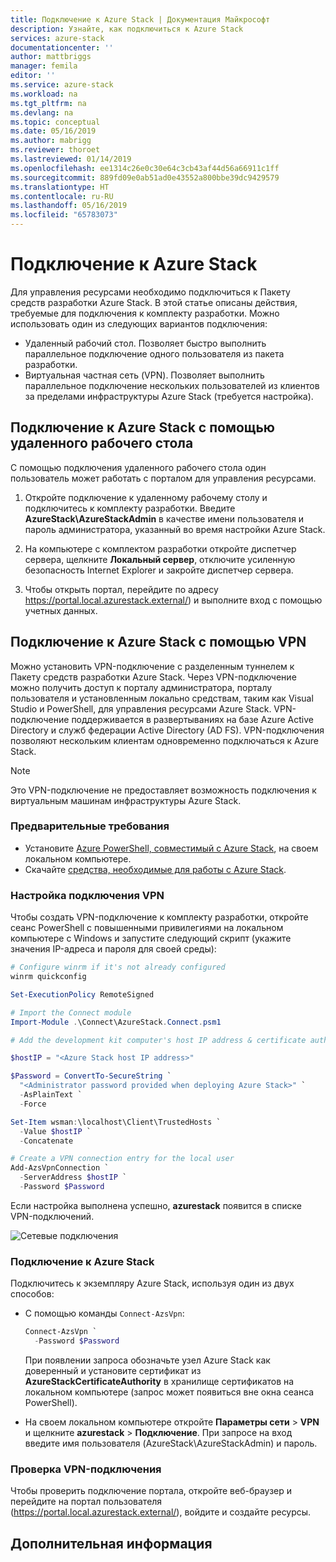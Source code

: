 ```yaml
---
title: Подключение к Azure Stack | Документация Майкрософт
description: Узнайте, как подключиться к Azure Stack
services: azure-stack
documentationcenter: ''
author: mattbriggs
manager: femila
editor: ''
ms.service: azure-stack
ms.workload: na
ms.tgt_pltfrm: na
ms.devlang: na
ms.topic: conceptual
ms.date: 05/16/2019
ms.author: mabrigg
ms.reviewer: thoroet
ms.lastreviewed: 01/14/2019
ms.openlocfilehash: ee1314c26e0c30e64c3cb43af44d56a66911c1ff
ms.sourcegitcommit: 889fd09e0ab51ad0e43552a800bbe39dc9429579
ms.translationtype: HT
ms.contentlocale: ru-RU
ms.lasthandoff: 05/16/2019
ms.locfileid: "65783073"
---
```

# <a name="connect-to-azure-stack"></a>Подключение к Azure Stack

Для управления ресурсами необходимо подключиться к Пакету средств разработки Azure Stack. В этой статье описаны действия, требуемые для подключения к комплекту разработки. Можно использовать один из следующих вариантов подключения:

* Удаленный рабочий стол. Позволяет быстро выполнить параллельное подключение одного пользователя из пакета разработки.
* Виртуальная частная сеть (VPN). Позволяет выполнить параллельное подключение нескольких пользователей из клиентов за пределами инфраструктуры Azure Stack (требуется настройка).

## <a name="connect-to-azure-stack-with-remote-desktop"></a>Подключение к Azure Stack с помощью удаленного рабочего стола
С помощью подключения удаленного рабочего стола один пользователь может работать с порталом для управления ресурсами.

1. Откройте подключение к удаленному рабочему столу и подключитесь к комплекту разработки. Введите **AzureStack\AzureStackAdmin** в качестве имени пользователя и пароль администратора, указанный во время настройки Azure Stack.  

2. На компьютере с комплектом разработки откройте диспетчер сервера, щелкните **Локальный сервер**, отключите усиленную безопасность Internet Explorer и закройте диспетчер сервера.

3. Чтобы открыть портал, перейдите по адресу https://portal.local.azurestack.external/) и выполните вход с помощью учетных данных.


## <a name="connect-to-azure-stack-with-vpn"></a>Подключение к Azure Stack с помощью VPN

Можно установить VPN-подключение с разделенным туннелем к Пакету средств разработки Azure Stack. Через VPN-подключение можно получить доступ к порталу администратора, порталу пользователя и установленным локально средствам, таким как Visual Studio и PowerShell, для управления ресурсами Azure Stack. VPN-подключение поддерживается в развертываниях на базе Azure Active Directory и служб федерации Active Directory (AD FS). VPN-подключения позволяют нескольким клиентам одновременно подключаться к Azure Stack. 

> [!NOTE] 
> Это VPN-подключение не предоставляет возможность подключения к виртуальным машинам инфраструктуры Azure Stack. 

### <a name="prerequisites"></a>Предварительные требования

* Установите [Azure PowerShell, совместимый с Azure Stack](../operator/azure-stack-powershell-install.md), на своем локальном компьютере.  
* Скачайте [средства, необходимые для работы с Azure Stack](../operator/azure-stack-powershell-download.md). 

### <a name="configure-vpn-connectivity"></a>Настройка подключения VPN

Чтобы создать VPN-подключение к комплекту разработки, откройте сеанс PowerShell с повышенными привилегиями на локальном компьютере с Windows и запустите следующий скрипт (укажите значения IP-адреса и пароля для своей среды):

```powershell 
# Configure winrm if it's not already configured
winrm quickconfig  

Set-ExecutionPolicy RemoteSigned

# Import the Connect module
Import-Module .\Connect\AzureStack.Connect.psm1 

# Add the development kit computer's host IP address & certificate authority (CA) to the list of trusted hosts. Make sure to update the IP address and password values for your environment. 

$hostIP = "<Azure Stack host IP address>"

$Password = ConvertTo-SecureString `
  "<Administrator password provided when deploying Azure Stack>" `
  -AsPlainText `
  -Force

Set-Item wsman:\localhost\Client\TrustedHosts `
  -Value $hostIP `
  -Concatenate

# Create a VPN connection entry for the local user
Add-AzsVpnConnection `
  -ServerAddress $hostIP `
  -Password $Password

```

Если настройка выполнена успешно, **azurestack** появится в списке VPN-подключений.

![Сетевые подключения](media/azure-stack-connect-azure-stack/image3.png)  

### <a name="connect-to-azure-stack"></a>Подключение к Azure Stack

Подключитесь к экземпляру Azure Stack, используя один из двух способов:  

* С помощью команды `Connect-AzsVpn`: 
    
  ```powershell
  Connect-AzsVpn `
    -Password $Password
  ```

  При появлении запроса обозначьте узел Azure Stack как доверенный и установите сертификат из **AzureStackCertificateAuthority** в хранилище сертификатов на локальном компьютере (запрос может появиться вне окна сеанса PowerShell). 

* На своем локальном компьютере откройте **Параметры сети** > **VPN** и щелкните **azurestack** > **Подключение**. При запросе на вход введите имя пользователя (AzureStack\AzureStackAdmin) и пароль.

### <a name="test-the-vpn-connectivity"></a>Проверка VPN-подключения

Чтобы проверить подключение портала, откройте веб-браузер и перейдите на портал пользователя (https://portal.local.azurestack.external/), войдите и создайте ресурсы.  

## <a name="next-steps"></a>Дополнительная информация



